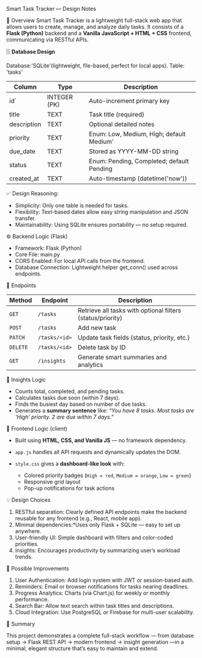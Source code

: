  Smart Task Tracker — Design Notes

 🧩 Overview
Smart Task Tracker is a lightweight full-stack web app that allows users to create, manage, and analyze daily tasks.
It consists of a **Flask (Python)** backend and a **Vanilla JavaScript + HTML + CSS** frontend, communicating via RESTful APIs.

 🗄️ **Database Design**

Database:'SQLite'(lightweight, file-based, perfect for local apps).
Table: 'tasks'

| Column        | Type         | Description                                             |
| ------------- | ------------ | ------------------------------------------------------- |
| id`           | INTEGER (PK) | Auto-increment primary key                              |
| title         | TEXT         | Task title (required)                                   |
| description   | TEXT         | Optional detailed notes                                 |
| priority      | TEXT         | Enum: Low, Medium, High; default Medium'                |
| due_date      | TEXT         | Stored as YYYY-MM-DD string                             |
| status        | TEXT         | Enum: Pending, Completed; default Pending               |
| created_at    | TEXT         | Auto-timestamp (datetime('now'))                        |

✅ Design Reasoning:

* Simplicity: Only one table is needed for tasks.
* Flexibility: Text-based dates allow easy string manipulation and JSON transfer.
* Maintainability: Using SQLite ensures portability — no setup required.



 ⚙️ Backend Logic (Flask)

* Framework: Flask (Python)
* Core File: main.py
* CORS Enabled: For local API calls from the frontend.
* Database Connection: Lightweight helper get_conn() used across endpoints.

 🔹 Endpoints

| Method   | Endpoint      | Description                                                |
| -------- | ------------- | ---------------------------------------------------------- |
| `GET`    | `/tasks`      | Retrieve all tasks with optional filters (status/priority) |
| `POST`   | `/tasks`      | Add new task                                               |
| `PATCH`  | `/tasks/<id>` | Update task fields (status, priority, etc.)                |
| `DELETE` | `/tasks/<id>` | Delete task by ID                                          |
| `GET`    | `/insights`   | Generate smart summaries and analytics                     |

 🔹 Insights Logic

* Counts total, completed, and pending tasks.
* Calculates tasks due soon (within 7 days).
* Finds the busiest day based on number of due tasks.
* Generates a **summary sentence** like:
  *“You have 8 tasks. Most tasks are ‘High’ priority. 2 are due within 7 days.”*


 🎨 Frontend Logic (client)

* Built using **HTML, CSS, and Vanilla JS** — no framework dependency.
* `app.js` handles all API requests and dynamically updates the DOM.
* `style.css` gives a **dashboard-like look** with:

  * Colored priority badges (`High = red`, `Medium = orange`, `Low = green`)
  * Responsive grid layout
  * Pop-up notifications for task actions



 💡 Design Choices

1. RESTful separation: Clearly defined API endpoints make the backend reusable for any frontend (e.g., React, mobile app).
2. Minimal dependencies:*Uses only Flask + SQLite — easy to set up anywhere.
3. User-friendly UI: Simple dashboard with filters and color-coded priorities.
4. Insights: Encourages productivity by summarizing user’s workload trends.



 🚀 Possible Improvements

1. User Authentication: Add login system with JWT or session-based auth.
2. Reminders: Email or browser notifications for tasks nearing deadlines.
3. Progress Analytics: Charts (via Chart.js) for weekly or monthly performance.
4. Search Bar: Allow text search within task titles and descriptions.
5. Cloud Integration: Use PostgreSQL or Firebase for multi-user scalability.



🧠 Summary

This project demonstrates a complete full-stack workflow —
from database setup → Flask REST API → modern frontend → insight generation —in a minimal, elegant structure that’s easy to maintain and extend.





